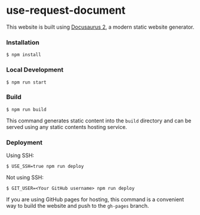 # use-request-document
This website is built using [Docusaurus 2](https://docusaurus.io/), a modern static website generator.

### Installation
```
$ npm install
```

### Local Development

```
$ npm run start
```

### Build

```
$ npm run build
```

This command generates static content into the `build` directory and can be served using any static contents hosting service.

### Deployment

Using SSH:

```
$ USE_SSH=true npm run deploy
```

Not using SSH:

```
$ GIT_USER=<Your GitHub username> npm run deploy
```

If you are using GitHub pages for hosting, this command is a convenient way to build the website and push to the `gh-pages` branch.
